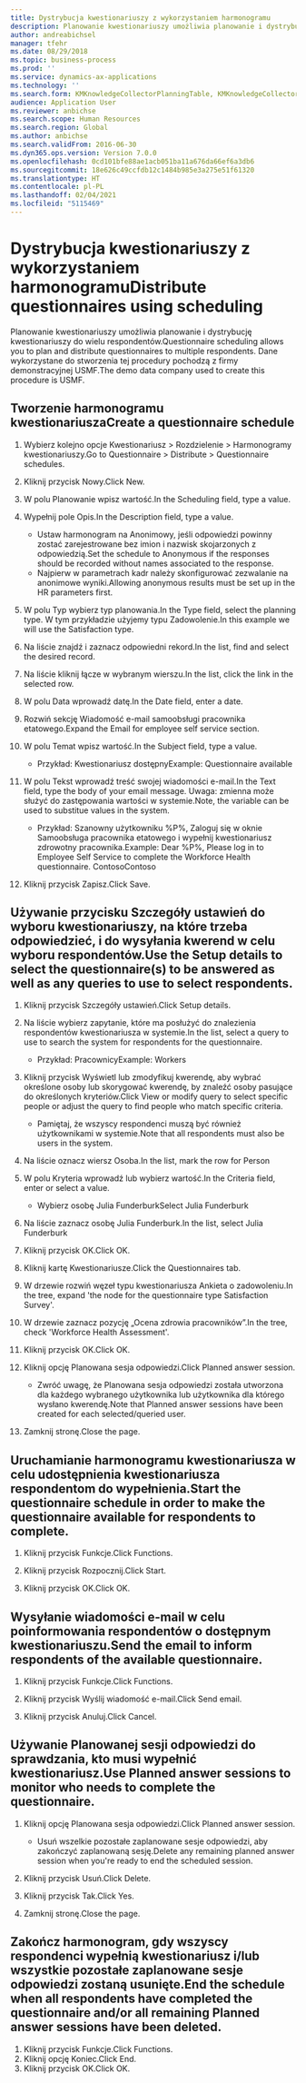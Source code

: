 ```yaml
---
title: Dystrybucja kwestionariuszy z wykorzystaniem harmonogramu
description: Planowanie kwestionariuszy umożliwia planowanie i dystrybucję kwestionariuszy do wielu respondentów.
author: andreabichsel
manager: tfehr
ms.date: 08/29/2018
ms.topic: business-process
ms.prod: ''
ms.service: dynamics-ax-applications
ms.technology: ''
ms.search.form: KMKnowledgeCollectorPlanningTable, KMKnowledgeCollectorPlanningMulti, SysQueryForm, HcmPersonLookup, KMKnowledgeCollectorPlanning, HcmLearningWorkspace
audience: Application User
ms.reviewer: anbichse
ms.search.scope: Human Resources
ms.search.region: Global
ms.author: anbichse
ms.search.validFrom: 2016-06-30
ms.dyn365.ops.version: Version 7.0.0
ms.openlocfilehash: 0cd101bfe88ae1acb051ba11a676da66ef6a3db6
ms.sourcegitcommit: 18e626c49ccfdb12c1484b985e3a275e51f61320
ms.translationtype: HT
ms.contentlocale: pl-PL
ms.lasthandoff: 02/04/2021
ms.locfileid: "5115469"
---
```

# <a name="distribute-questionnaires-using-scheduling"></a><span data-ttu-id="3739e-103">Dystrybucja kwestionariuszy z wykorzystaniem harmonogramu</span><span class="sxs-lookup"><span data-stu-id="3739e-103">Distribute questionnaires using scheduling</span></span>

<span data-ttu-id="3739e-104">Planowanie kwestionariuszy umożliwia planowanie i dystrybucję kwestionariuszy do wielu respondentów.</span><span class="sxs-lookup"><span data-stu-id="3739e-104">Questionnaire scheduling allows you to plan and distribute questionnaires to multiple respondents.</span></span> <span data-ttu-id="3739e-105">Dane wykorzystane do stworzenia tej procedury pochodzą z firmy demonstracyjnej USMF.</span><span class="sxs-lookup"><span data-stu-id="3739e-105">The demo data company used to create this procedure is USMF.</span></span>

## <a name="create-a-questionnaire-schedule"></a><span data-ttu-id="3739e-106">Tworzenie harmonogramu kwestionariusza</span><span class="sxs-lookup"><span data-stu-id="3739e-106">Create a questionnaire schedule</span></span>

1. <span data-ttu-id="3739e-107">Wybierz kolejno opcje Kwestionariusz > Rozdzielenie > Harmonogramy kwestionariuszy.</span><span class="sxs-lookup"><span data-stu-id="3739e-107">Go to Questionnaire > Distribute > Questionnaire schedules.</span></span>

2. <span data-ttu-id="3739e-108">Kliknij przycisk Nowy.</span><span class="sxs-lookup"><span data-stu-id="3739e-108">Click New.</span></span>

3. <span data-ttu-id="3739e-109">W polu Planowanie wpisz wartość.</span><span class="sxs-lookup"><span data-stu-id="3739e-109">In the Scheduling field, type a value.</span></span>

4. <span data-ttu-id="3739e-110">Wypełnij pole Opis.</span><span class="sxs-lookup"><span data-stu-id="3739e-110">In the Description field, type a value.</span></span>
    * <span data-ttu-id="3739e-111">Ustaw harmonogram na Anonimowy, jeśli odpowiedzi powinny zostać zarejestrowane bez imion i nazwisk skojarzonych z odpowiedzią.</span><span class="sxs-lookup"><span data-stu-id="3739e-111">Set the schedule to Anonymous if the responses should be recorded without names associated to the response.</span></span>  
    * <span data-ttu-id="3739e-112">Najpierw w parametrach kadr należy skonfigurować zezwalanie na anonimowe wyniki.</span><span class="sxs-lookup"><span data-stu-id="3739e-112">Allowing anonymous results must be set up in the HR parameters first.</span></span>  

5. <span data-ttu-id="3739e-113">W polu Typ wybierz typ planowania.</span><span class="sxs-lookup"><span data-stu-id="3739e-113">In the Type field, select the planning type.</span></span>  <span data-ttu-id="3739e-114">W tym przykładzie użyjemy typu Zadowolenie.</span><span class="sxs-lookup"><span data-stu-id="3739e-114">In this example we will use the Satisfaction type.</span></span>

6. <span data-ttu-id="3739e-115">Na liście znajdź i zaznacz odpowiedni rekord.</span><span class="sxs-lookup"><span data-stu-id="3739e-115">In the list, find and select the desired record.</span></span>

7. <span data-ttu-id="3739e-116">Na liście kliknij łącze w wybranym wierszu.</span><span class="sxs-lookup"><span data-stu-id="3739e-116">In the list, click the link in the selected row.</span></span>

8. <span data-ttu-id="3739e-117">W polu Data wprowadź datę.</span><span class="sxs-lookup"><span data-stu-id="3739e-117">In the Date field, enter a date.</span></span>

9. <span data-ttu-id="3739e-118">Rozwiń sekcję Wiadomość e-mail samoobsługi pracownika etatowego.</span><span class="sxs-lookup"><span data-stu-id="3739e-118">Expand the Email for employee self service section.</span></span>

10. <span data-ttu-id="3739e-119">W polu Temat wpisz wartość.</span><span class="sxs-lookup"><span data-stu-id="3739e-119">In the Subject field, type a value.</span></span>

    * <span data-ttu-id="3739e-120">Przykład: Kwestionariusz dostępny</span><span class="sxs-lookup"><span data-stu-id="3739e-120">Example: Questionnaire available</span></span>  

11. <span data-ttu-id="3739e-121">W polu Tekst wprowadź treść swojej wiadomości e-mail.</span><span class="sxs-lookup"><span data-stu-id="3739e-121">In the Text field, type the body of your email message.</span></span> <span data-ttu-id="3739e-122">Uwaga: zmienna może służyć do zastępowania wartości w systemie.</span><span class="sxs-lookup"><span data-stu-id="3739e-122">Note, the variable can be used to substitue values in the system.</span></span>

    * <span data-ttu-id="3739e-123">Przykład: Szanowny użytkowniku %P%, Zaloguj się w oknie Samoobsługa pracownika etatowego i wypełnij kwestionariusz zdrowotny pracownika.</span><span class="sxs-lookup"><span data-stu-id="3739e-123">Example: Dear %P%, Please log in to Employee Self Service to complete the Workforce Health questionnaire.</span></span>  <span data-ttu-id="3739e-124">Contoso</span><span class="sxs-lookup"><span data-stu-id="3739e-124">Contoso</span></span>  

12. <span data-ttu-id="3739e-125">Kliknij przycisk Zapisz.</span><span class="sxs-lookup"><span data-stu-id="3739e-125">Click Save.</span></span>

## <a name="use-the-setup-details-to-select-the-questionnaires-to-be-answered-as-well-as-any-queries-to-use-to-select-respondents"></a><span data-ttu-id="3739e-126">Używanie przycisku Szczegóły ustawień do wyboru kwestionariuszy, na które trzeba odpowiedzieć, i do wysyłania kwerend w celu wyboru respondentów.</span><span class="sxs-lookup"><span data-stu-id="3739e-126">Use the Setup details to select the questionnaire(s) to be answered as well as any queries to use to select respondents.</span></span>

1. <span data-ttu-id="3739e-127">Kliknij przycisk Szczegóły ustawień.</span><span class="sxs-lookup"><span data-stu-id="3739e-127">Click Setup details.</span></span>

2. <span data-ttu-id="3739e-128">Na liście wybierz zapytanie, które ma posłużyć do znalezienia respondentów kwestionariusza w systemie.</span><span class="sxs-lookup"><span data-stu-id="3739e-128">In the list, select a query to use to search the system for respondents for the questionnaire.</span></span>

    * <span data-ttu-id="3739e-129">Przykład: Pracownicy</span><span class="sxs-lookup"><span data-stu-id="3739e-129">Example: Workers</span></span>  

3. <span data-ttu-id="3739e-130">Kliknij przycisk Wyświetl lub zmodyfikuj kwerendę, aby wybrać określone osoby lub skorygować kwerendę, by znaleźć osoby pasujące do określonych kryteriów.</span><span class="sxs-lookup"><span data-stu-id="3739e-130">Click View or modify query to select specific people or adjust the query to find people who match specific criteria.</span></span>

    * <span data-ttu-id="3739e-131">Pamiętaj, że wszyscy respondenci muszą być również użytkownikami w systemie.</span><span class="sxs-lookup"><span data-stu-id="3739e-131">Note that all respondents must also be users in the system.</span></span>  

4. <span data-ttu-id="3739e-132">Na liście oznacz wiersz Osoba.</span><span class="sxs-lookup"><span data-stu-id="3739e-132">In the list, mark the row for Person</span></span>

5. <span data-ttu-id="3739e-133">W polu Kryteria wprowadź lub wybierz wartość.</span><span class="sxs-lookup"><span data-stu-id="3739e-133">In the Criteria field, enter or select a value.</span></span>

    * <span data-ttu-id="3739e-134">Wybierz osobę Julia Funderburk</span><span class="sxs-lookup"><span data-stu-id="3739e-134">Select Julia Funderburk</span></span>  

6. <span data-ttu-id="3739e-135">Na liście zaznacz osobę Julia Funderburk.</span><span class="sxs-lookup"><span data-stu-id="3739e-135">In the list, select Julia Funderburk</span></span>

7. <span data-ttu-id="3739e-136">Kliknij przycisk OK.</span><span class="sxs-lookup"><span data-stu-id="3739e-136">Click OK.</span></span>

8. <span data-ttu-id="3739e-137">Kliknij kartę Kwestionariusze.</span><span class="sxs-lookup"><span data-stu-id="3739e-137">Click the Questionnaires tab.</span></span>

9. <span data-ttu-id="3739e-138">W drzewie rozwiń węzeł typu kwestionariusza Ankieta o zadowoleniu.</span><span class="sxs-lookup"><span data-stu-id="3739e-138">In the tree, expand 'the node for the questionnaire type Satisfaction Survey'.</span></span>

10. <span data-ttu-id="3739e-139">W drzewie zaznacz pozycję „Ocena zdrowia pracowników”.</span><span class="sxs-lookup"><span data-stu-id="3739e-139">In the tree, check 'Workforce Health Assessment'.</span></span>

11. <span data-ttu-id="3739e-140">Kliknij przycisk OK.</span><span class="sxs-lookup"><span data-stu-id="3739e-140">Click OK.</span></span>

12. <span data-ttu-id="3739e-141">Kliknij opcję Planowana sesja odpowiedzi.</span><span class="sxs-lookup"><span data-stu-id="3739e-141">Click Planned answer session.</span></span>

    * <span data-ttu-id="3739e-142">Zwróć uwagę, że Planowana sesja odpowiedzi została utworzona dla każdego wybranego użytkownika lub użytkownika dla którego wysłano kwerendę.</span><span class="sxs-lookup"><span data-stu-id="3739e-142">Note that Planned answer sessions have been created for each selected/queried user.</span></span>  

13. <span data-ttu-id="3739e-143">Zamknij stronę.</span><span class="sxs-lookup"><span data-stu-id="3739e-143">Close the page.</span></span>

## <a name="start-the-questionnaire-schedule-in-order-to-make-the-questionnaire-available-for-respondents-to-complete"></a><span data-ttu-id="3739e-144">Uruchamianie harmonogramu kwestionariusza w celu udostępnienia kwestionariusza respondentom do wypełnienia.</span><span class="sxs-lookup"><span data-stu-id="3739e-144">Start the questionnaire schedule in order to make the questionnaire available for respondents to complete.</span></span>

1. <span data-ttu-id="3739e-145">Kliknij przycisk Funkcje.</span><span class="sxs-lookup"><span data-stu-id="3739e-145">Click Functions.</span></span>

2. <span data-ttu-id="3739e-146">Kliknij przycisk Rozpocznij.</span><span class="sxs-lookup"><span data-stu-id="3739e-146">Click Start.</span></span>

3. <span data-ttu-id="3739e-147">Kliknij przycisk OK.</span><span class="sxs-lookup"><span data-stu-id="3739e-147">Click OK.</span></span>

## <a name="send-the-email-to-inform-respondents-of-the-available-questionnaire"></a><span data-ttu-id="3739e-148">Wysyłanie wiadomości e-mail w celu poinformowania respondentów o dostępnym kwestionariuszu.</span><span class="sxs-lookup"><span data-stu-id="3739e-148">Send the email to inform respondents of the available questionnaire.</span></span>

1. <span data-ttu-id="3739e-149">Kliknij przycisk Funkcje.</span><span class="sxs-lookup"><span data-stu-id="3739e-149">Click Functions.</span></span>

2. <span data-ttu-id="3739e-150">Kliknij przycisk Wyślij wiadomość e-mail.</span><span class="sxs-lookup"><span data-stu-id="3739e-150">Click Send email.</span></span>

3. <span data-ttu-id="3739e-151">Kliknij przycisk Anuluj.</span><span class="sxs-lookup"><span data-stu-id="3739e-151">Click Cancel.</span></span>

## <a name="use-planned-answer-sessions-to-monitor-who-needs-to-complete-the-questionnaire"></a><span data-ttu-id="3739e-152">Używanie Planowanej sesji odpowiedzi do sprawdzania, kto musi wypełnić kwestionariusz.</span><span class="sxs-lookup"><span data-stu-id="3739e-152">Use Planned answer sessions to monitor who needs to complete the questionnaire.</span></span>

1. <span data-ttu-id="3739e-153">Kliknij opcję Planowana sesja odpowiedzi.</span><span class="sxs-lookup"><span data-stu-id="3739e-153">Click Planned answer session.</span></span>

    * <span data-ttu-id="3739e-154">Usuń wszelkie pozostałe zaplanowane sesje odpowiedzi, aby zakończyć zaplanowaną sesję.</span><span class="sxs-lookup"><span data-stu-id="3739e-154">Delete any remaining planned answer session when you're ready to end the scheduled session.</span></span>  

2. <span data-ttu-id="3739e-155">Kliknij przycisk Usuń.</span><span class="sxs-lookup"><span data-stu-id="3739e-155">Click Delete.</span></span>

3. <span data-ttu-id="3739e-156">Kliknij przycisk Tak.</span><span class="sxs-lookup"><span data-stu-id="3739e-156">Click Yes.</span></span>

4. <span data-ttu-id="3739e-157">Zamknij stronę.</span><span class="sxs-lookup"><span data-stu-id="3739e-157">Close the page.</span></span>

## <a name="end-the-schedule-when-all-respondents-have-completed-the-questionnaire-andor-all-remaining-planned-answer-sessions-have-been-deleted"></a><span data-ttu-id="3739e-158">Zakończ harmonogram, gdy wszyscy respondenci wypełnią kwestionariusz i/lub wszystkie pozostałe zaplanowane sesje odpowiedzi zostaną usunięte.</span><span class="sxs-lookup"><span data-stu-id="3739e-158">End the schedule when all respondents have completed the questionnaire and/or all remaining Planned answer sessions have been deleted.</span></span>

1. <span data-ttu-id="3739e-159">Kliknij przycisk Funkcje.</span><span class="sxs-lookup"><span data-stu-id="3739e-159">Click Functions.</span></span>
2. <span data-ttu-id="3739e-160">Kliknij opcję Koniec.</span><span class="sxs-lookup"><span data-stu-id="3739e-160">Click End.</span></span>
3. <span data-ttu-id="3739e-161">Kliknij przycisk OK.</span><span class="sxs-lookup"><span data-stu-id="3739e-161">Click OK.</span></span>

